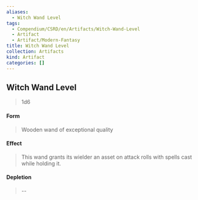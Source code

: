 ```yaml
---
aliases:
  - Witch Wand Level
tags:
  - Compendium/CSRD/en/Artifacts/Witch-Wand-Level
  - Artifact
  - Artifact/Modern-Fantasy
title: Witch Wand Level
collection: Artifacts
kind: Artifact
categories: []
---
```

## Witch Wand Level

>1d6
#### Form
>Wooden wand of exceptional quality
#### Effect
> This wand grants its wielder an asset on attack rolls with spells cast while holding it.

#### Depletion 
>--
